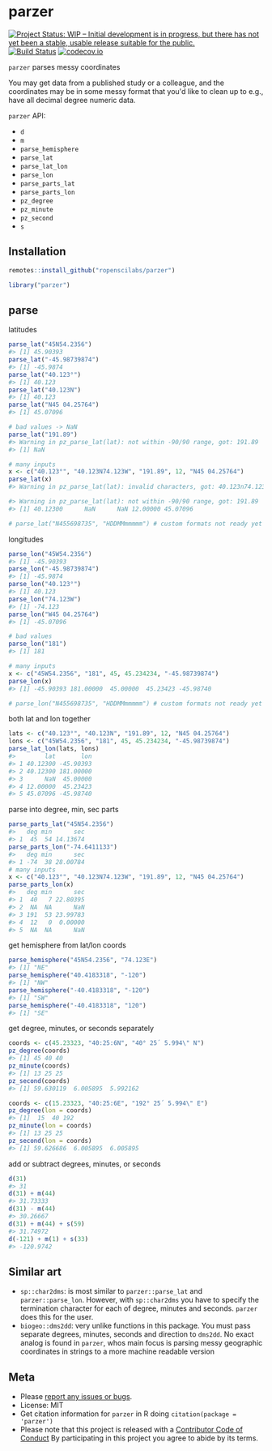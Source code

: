 parzer
======



[![Project Status: WIP – Initial development is in progress, but there has not yet been a stable, usable release suitable for the public.](https://www.repostatus.org/badges/latest/wip.svg)](https://www.repostatus.org/#wip)
[![Build Status](https://travis-ci.com/ropenscilabs/parzer.svg?branch=master)](https://travis-ci.com/ropenscilabs/parzer)
[![codecov.io](https://codecov.io/github/ropenscilabs/parzer/coverage.svg?branch=master)](https://codecov.io/github/ropenscilabs/parzer?branch=master)

`parzer` parses messy coordinates

You may get data from a published study or a colleague, and the coordinates
may be in some messy format that you'd like to clean up to e.g., have
all decimal degree numeric data.

`parzer` API:

 - `d`
 - `m`
 - `parse_hemisphere`
 - `parse_lat`
 - `parse_lat_lon`
 - `parse_lon`
 - `parse_parts_lat`
 - `parse_parts_lon`
 - `pz_degree`
 - `pz_minute`
 - `pz_second`
 - `s`


## Installation


```r
remotes::install_github("ropenscilabs/parzer")
```


```r
library("parzer")
```

## parse

latitudes


```r
parse_lat("45N54.2356")
#> [1] 45.90393
parse_lat("-45.98739874")
#> [1] -45.9874
parse_lat("40.123°")
#> [1] 40.123
parse_lat("40.123N")
#> [1] 40.123
parse_lat("N45 04.25764")
#> [1] 45.07096

# bad values -> NaN
parse_lat("191.89")
#> Warning in pz_parse_lat(lat): not within -90/90 range, got: 191.89
#> [1] NaN

# many inputs
x <- c("40.123°", "40.123N74.123W", "191.89", 12, "N45 04.25764")
parse_lat(x)
#> Warning in pz_parse_lat(lat): invalid characters, got: 40.123n74.123w

#> Warning in pz_parse_lat(lat): not within -90/90 range, got: 191.89
#> [1] 40.12300      NaN      NaN 12.00000 45.07096

# parse_lat("N455698735", "HDDMMmmmmm") # custom formats not ready yet
```

longitudes


```r
parse_lon("45W54.2356")
#> [1] -45.90393
parse_lon("-45.98739874")
#> [1] -45.9874
parse_lon("40.123°")
#> [1] 40.123
parse_lon("74.123W")
#> [1] -74.123
parse_lon("W45 04.25764")
#> [1] -45.07096

# bad values
parse_lon("181")
#> [1] 181

# many inputs
x <- c("45W54.2356", "181", 45, 45.234234, "-45.98739874")
parse_lon(x)
#> [1] -45.90393 181.00000  45.00000  45.23423 -45.98740

# parse_lon("N455698735", "HDDMMmmmmm") # custom formats not ready yet
```

both lat and lon together


```r
lats <- c("40.123°", "40.123N", "191.89", 12, "N45 04.25764")
lons <- c("45W54.2356", "181", 45, 45.234234, "-45.98739874")
parse_lat_lon(lats, lons)
#>        lat       lon
#> 1 40.12300 -45.90393
#> 2 40.12300 181.00000
#> 3      NaN  45.00000
#> 4 12.00000  45.23423
#> 5 45.07096 -45.98740
```

parse into degree, min, sec parts


```r
parse_parts_lat("45N54.2356")
#>   deg min      sec
#> 1  45  54 14.13674
parse_parts_lon("-74.6411133")
#>   deg min      sec
#> 1 -74  38 28.00784
# many inputs
x <- c("40.123°", "40.123N74.123W", "191.89", 12, "N45 04.25764")
parse_parts_lon(x)
#>   deg min      sec
#> 1  40   7 22.80395
#> 2  NA  NA      NaN
#> 3 191  53 23.99783
#> 4  12   0  0.00000
#> 5  NA  NA      NaN
```

get hemisphere from lat/lon coords


```r
parse_hemisphere("45N54.2356", "74.123E")
#> [1] "NE"
parse_hemisphere("40.4183318", "-120")
#> [1] "NW"
parse_hemisphere("-40.4183318", "-120")
#> [1] "SW"
parse_hemisphere("-40.4183318", "120")
#> [1] "SE"
```

get degree, minutes, or seconds separately


```r
coords <- c(45.23323, "40:25:6N", "40° 25´ 5.994\" N")
pz_degree(coords)
#> [1] 45 40 40
pz_minute(coords)
#> [1] 13 25 25
pz_second(coords)
#> [1] 59.630119  6.005895  5.992162

coords <- c(15.23323, "40:25:6E", "192° 25´ 5.994\" E")
pz_degree(lon = coords)
#> [1]  15  40 192
pz_minute(lon = coords)
#> [1] 13 25 25
pz_second(lon = coords)
#> [1] 59.626686  6.005895  6.005895
```

add or subtract degrees, minutes, or seconds


```r
d(31)
#> 31
d(31) + m(44)
#> 31.73333
d(31) - m(44)
#> 30.26667
d(31) + m(44) + s(59)
#> 31.74972
d(-121) + m(1) + s(33)
#> -120.9742
```

## Similar art

- `sp::char2dms`: is most similar to `parzer::parse_lat` and `parzer::parse_lon`. However,
with `sp::char2dms` you have to specify the termination character for each of degree,
minutes and seconds. `parzer` does this for the user.
- `biogeo::dms2dd`: very unlike functions in this package. You must pass separate degrees,
minutes, seconds and direction to `dms2dd`. No exact analog is found in `parzer`, whos
main focus is parsing messy geographic coordinates in strings to a more machine readable
version

## Meta

* Please [report any issues or bugs](https://github.com/ropenscilabs/parzer/issues).
* License: MIT
* Get citation information for `parzer` in R doing `citation(package = 'parzer')`
* Please note that this project is released with a [Contributor Code of Conduct][coc]
By participating in this project you agree to abide by its terms.

[coc]: https://github.com/ropenscilabs/parzer/blob/master/CODE_OF_CONDUCT.md
